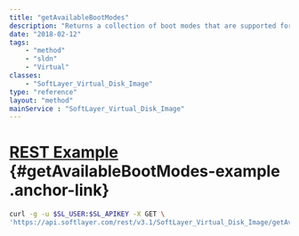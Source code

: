 ```yaml
---
title: "getAvailableBootModes"
description: "Returns a collection of boot modes that are supported for primary disks. "
date: "2018-02-12"
tags:
    - "method"
    - "sldn"
    - "Virtual"
classes:
    - "SoftLayer_Virtual_Disk_Image"
type: "reference"
layout: "method"
mainService : "SoftLayer_Virtual_Disk_Image"
---
```


# [REST Example](#getAvailableBootModes-example) <a href="/article/rest/"><i class="fas fa-question"></i></a> {#getAvailableBootModes-example .anchor-link} 
```bash
curl -g -u $SL_USER:$SL_APIKEY -X GET \
'https://api.softlayer.com/rest/v3.1/SoftLayer_Virtual_Disk_Image/getAvailableBootModes'
```
